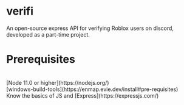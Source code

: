 # verifi
An open-source express API for verifying Roblox users on discord, developed as a part-time project.

# Prerequisites
 <br>
[Node 11.0 or higher](https://nodejs.org/)
 <br>
[windows-build-tools](https://enmap.evie.dev/install#pre-requisites)
 <br>
Know the basics of JS and [Express](https://expressjs.com/)

